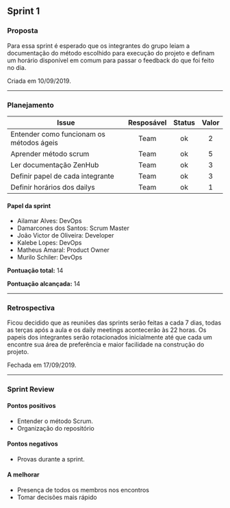 ## Sprint 1


### Proposta

Para essa sprint é esperado que os integrantes do grupo leiam a documentação do método escolhido para execução do projeto e definam um horário disponível em comum para passar o feedback do que foi feito no dia.

Criada em 10/09/2019.

-----

### Planejamento

**Issue** | **Resposável** | **Status** | **Valor** 
--------- | :------------: | :--------: | :-------:
Entender como funcionam os métodos ágeis | Team | ok | 2
Aprender método scrum | Team | ok | 5
Ler documentação ZenHub | Team | ok | 3
Definir papel de cada integrante | Team | ok | 3
Definir horários dos dailys | Team | ok | 1

#### Papel da sprint

* Ailamar Alves: DevOps
* Damarcones dos Santos: Scrum Master
* João Victor de Oliveira: Developer
* Kalebe Lopes: DevOps
* Matheus Amaral: Product Owner
* Murilo Schiler: DevOps


**Pontuação total:** 14

**Pontuação alcançada:** 14

-----

### Retrospectiva

Ficou decidido que as reuniões das sprints serão feitas a cada 7 dias, todas as terças após a aula e os daily meetings acontecerão às 22 horas. Os papeis dos integrantes serão rotacionados inicialmente até que cada um encontre sua área de preferência e maior facilidade na construção do projeto. 

Fechada em 17/09/2019.

-----

### Sprint Review

#### Pontos positivos
* Entender o método Scrum.
* Organização do repositório

#### Pontos negativos
* Provas durante a sprint.

#### A melhorar
* Presença de todos os membros nos encontros
* Tomar decisões mais rápido

